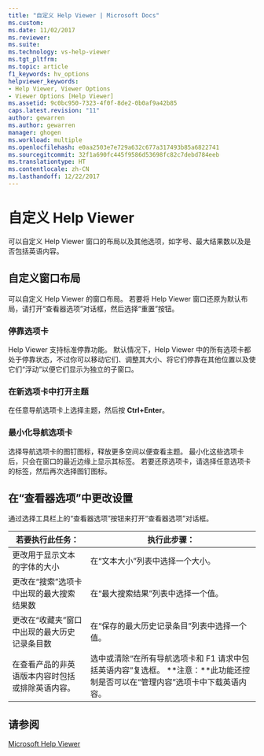 ```yaml
---
title: "自定义 Help Viewer | Microsoft Docs"
ms.custom: 
ms.date: 11/02/2017
ms.reviewer: 
ms.suite: 
ms.technology: vs-help-viewer
ms.tgt_pltfrm: 
ms.topic: article
f1_keywords: hv_options
helpviewer_keywords:
- Help Viewer, Viewer Options
- Viewer Options [Help Viewer]
ms.assetid: 9c0bc950-7323-4f0f-8de2-0b0af9a42b85
caps.latest.revision: "11"
author: gewarren
ms.author: gewarren
manager: ghogen
ms.workload: multiple
ms.openlocfilehash: e0aa2503e7e729a632c677a317493b85a6822741
ms.sourcegitcommit: 32f1a690fc445f9586d53698fc82c7debd784eeb
ms.translationtype: HT
ms.contentlocale: zh-CN
ms.lasthandoff: 12/22/2017
---
```

# <a name="customize-the-help-viewer"></a>自定义 Help Viewer
可以自定义 Help Viewer 窗口的布局以及其他选项，如字号、最大结果数以及是否包括英语内容。

## <a name="customizing-window-layout"></a>自定义窗口布局
可以自定义 Help Viewer 的窗口布局。 若要将 Help Viewer 窗口还原为默认布局，请打开“查看器选项”对话框，然后选择“重置”按钮。  

### <a name="docking-tabs"></a>停靠选项卡
Help Viewer 支持标准停靠功能。 默认情况下，Help Viewer 中的所有选项卡都处于停靠状态，不过你可以移动它们、调整其大小、将它们停靠在其他位置以及使它们“浮动”以便它们显示为独立的子窗口。
  
### <a name="opening-a-topic-in-a-new-tab"></a>在新选项卡中打开主题
在任意导航选项卡上选择主题，然后按 **Ctrl+Enter**。
  
### <a name="minimize-a-navigation-tab"></a>最小化导航选项卡
选择导航选项卡的图钉图标，释放更多空间以便查看主题。 最小化这些选项卡后，只会在窗口的最近边缘上显示其标签。 若要还原选项卡，请选择任意选项卡的标签，然后再次选择图钉图标。
  
## <a name="changing-settings-in-viewer-options"></a>在“查看器选项”中更改设置  
通过选择工具栏上的“查看器选项”按钮来打开“查看器选项”对话框。  
  
|若要执行此任务：|执行此步骤：|  
|---------------------------|---------------------|  
|更改用于显示文本的字体的大小|在“文本大小”列表中选择一个大小。|  
|更改在“搜索”选项卡中出现的最大搜索结果数|在“最大搜索结果”列表中选择一个值。|  
|更改在“收藏夹”窗口中出现的最大历史记录条目数|在“保存的最大历史记录条目”列表中选择一个值。|  
|在查看产品的非英语版本内容时包括或排除英语内容。|选中或清除“在所有导航选项卡和 F1 请求中包括英语内容”复选框。 **注意：**此功能还控制是否可以在“管理内容”选项卡中下载英语内容。|

## <a name="see-also"></a>请参阅
[Microsoft Help Viewer](../ide/microsoft-help-viewer.md)